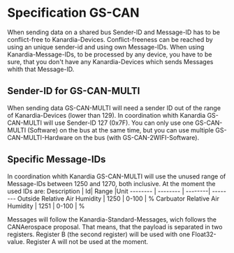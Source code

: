 
# Specification GS-CAN
When sending data on a shared bus Sender-ID and Message-ID has to be conflict-free to Kanardia-Devices. Conflict-freeness can be reached by using an unique sender-id and using own Message-IDs. When using Kanardia-Message-IDs, to be processed by any device, you have to be sure, that you don't have any Kanardia-Devices which sends Messages whith that Message-ID.

## Sender-ID for GS-CAN-MULTI
When sending data GS-CAN-MULTI will need a sender ID out of the range of Kanardia-Devices (lower than 129).
In coordination whith Kanardia GS-CAN-MULTI will use Sender-ID 127 (0x7F). You can only use one GS-CAN-MULTI (Software) on the bus at the same time, but you can use multiple GS-CAN-MULTI-Hardware on the bus (with GS-CAN-2WIFI-Software).

## Specific Message-IDs
In coordination whith Kanardia GS-CAN-MULTI will use the unused range of Message-IDs between 1250 and 1270, both inclusive.
At the moment the used IDs are:
Description | Id| Range |Unit
-------- | -------- | --------| --------
Outside Relative Air Humidity  | 1250   | 0-100 | %
Carbuator Relative Air Humidity   | 1251 | 0-100 | %

Messages will follow the Kanardia-Standard-Messages, wich follows the CANAerospace proposal.
That means, that the payload is separated in two registers. Register B (the second register) will be used with one Float32-value. Register A will not be used at the moment.